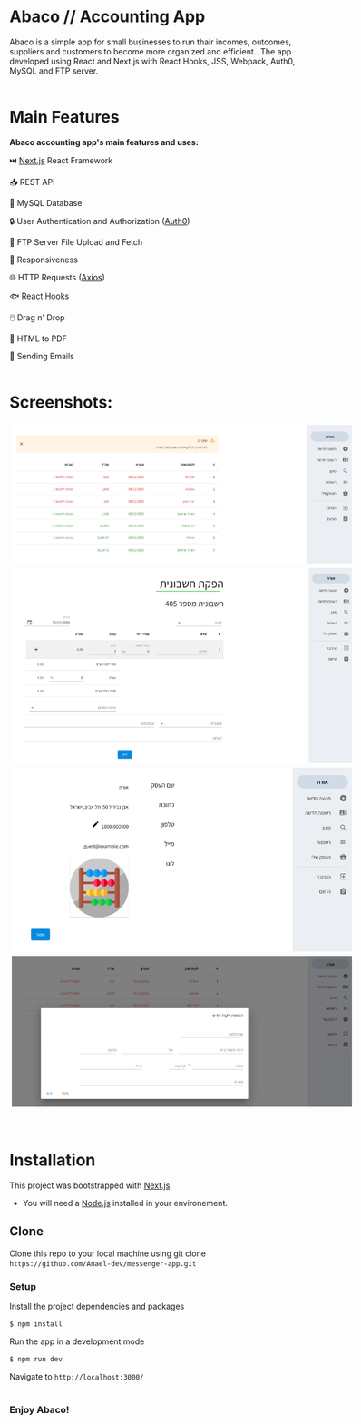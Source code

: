 # Abaco // Accounting App

Abaco is a simple app for small businesses to run thair incomes, outcomes, suppliers and customers to become more organized and efficient..
The app developed using React and Next.js with React Hooks, JSS, Webpack, Auth0, MySQL and FTP server.
<br><br>

# Main Features

**Abaco accounting app's main features and uses:**

⏭️ [Next.js](https://nextjs.org/docs) React Framework

📥 REST API

🔎 MySQL Database 

🔒 User Authentication and Authorization ([Auth0](https://auth0.com/)) 

📁 FTP Server File Upload and Fetch 

📱 Responsiveness

🌐 HTTP Requests ([Axios](https://www.npmjs.com/package/axios))

🐟 React Hooks

🖱️ Drag n' Drop 

📄 HTML to PDF

📧 Sending Emails
<br><br>

# Screenshots:
 <img src="screenshots/homepage.jpg" style="max-width: 600px; display: block; padding: 4px;" alt="Screenshot"/>
 <img src="screenshots/income1.jpg" style="max-width: 600px; display: block; padding: 4px;" alt="Screenshot"/>
 <img src="screenshots/my_business.jpg" style="max-width: 600px; display: block; padding: 4px;" alt="Screenshot"/>
 <img src="screenshots/new.jpg" style="max-width: 600px; display: block; padding: 4px;" alt="Screenshot"/>
 <br><br>

# Installation

This project was bootstrapped with [Next.js](https://nextjs.org/).
- You will need a [Node.js](https://nodejs.org/en/download/) installed in your environement.

## Clone
Clone this repo to your local machine using git clone ```https://github.com/Anael-dev/messenger-app.git```

### Setup

Install the project dependencies and packages

```bash
$ npm install
```

Run the app in a development mode

```bash
$ npm run dev
```

Navigate to ```http://localhost:3000/```
<br><br>

### Enjoy Abaco!
